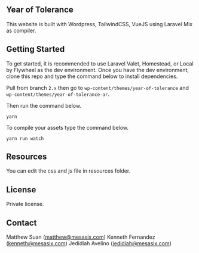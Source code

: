 ## Year of Tolerance

This website is built with Wordpress, TailwindCSS, VueJS using Laravel Mix as compiler. 

## Getting Started

To get started, it is recommended to use Laravel Valet, Homestead, or Local by Flywheel as the dev environment. Once you have the dev environment, clone this repo and type the command below to install dependencies.

Pull from branch `2.x` then go to `wp-content/themes/year-of-tolerance` and `wp-content/themes/year-of-tolerance-ar`.

Then run the command below.

```
yarn 
```

To compile your assets type the command below.

```
yarn run watch
```

## Resources

You can edit the css and js file in resources folder.

## License

Private license.

## Contact
Matthew Suan (matthew@mesasix.com)
Kenneth Fernandez (kenneth@mesasix.com)
Jedidiah Avelino (jedidiah@mesasix.com)